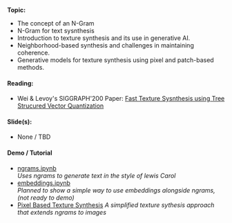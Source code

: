 **Topic:**
- The concept of an N-Gram
- N-Gram for text sysnthesis
- Introduction to texture synthesis and its use in generative AI.
- Neighborhood-based synthesis and challenges in maintaining coherence.
- Generative models for texture synthesis using pixel and patch-based methods.

#### **Reading:**
- Wei & Levoy's SIGGRAPH'200 Paper: [Fast Texture Sysnthesis using Tree Strucured Vector Quantization](https://graphics.stanford.edu/papers/texture-synthesis-sig00/texture.pdf)


#### **Slide(s):**

- None / TBD

#### **Demo / Tutorial**
- [ngrams.ipynb](ngrams.ipynb)  
  _Uses ngrams to generate text in the style of lewis Carol_
- [embeddings.ipynb](embeddings.ipynb)  
   _Planned to show a simple way to use embeddings alongside ngrams,  
   (not ready to demo)_
- [Pixel Based Texture Synthesis](tutorial-pixel-based-texture-synthesis.md)
   _A simplified texture sythesis approach that extends ngrams to images_